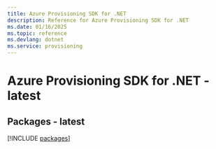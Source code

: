 ```yaml
---
title: Azure Provisioning SDK for .NET
description: Reference for Azure Provisioning SDK for .NET
ms.date: 01/16/2025
ms.topic: reference
ms.devlang: dotnet
ms.service: provisioning
---
```

# Azure Provisioning SDK for .NET - latest
## Packages - latest
[!INCLUDE [packages](provisioning-index.md)]